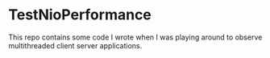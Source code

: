 # TestNioPerformance
This repo contains some code I wrote when I was playing around to observe multithreaded client server applications.
